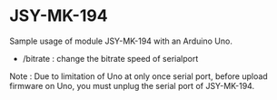 # JSY-MK-194

Sample usage of module JSY-MK-194 with an Arduino Uno.

- /bitrate : change the bitrate speed of serialport

Note : Due to limitation of Uno at only once serial port, before upload firmware on Uno, you must unplug the serial port of JSY-MK-194.
